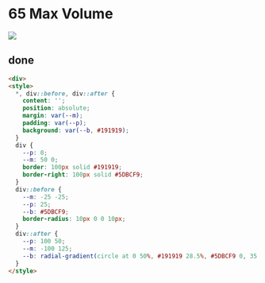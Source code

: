 # 65 Max Volume

![](https://raw.githubusercontent.com/sari3l/css_battle/main/media/16776638630618/16776638722560.png)

## done

```html
<div>
<style>
  *, div::before, div::after {
    content: '';
    position: absolute;
    margin: var(--m);
    padding: var(--p);
    background: var(--b, #191919);
  }
  div {
    --p: 0;
    --m: 50 0;
    border: 100px solid #191919;
    border-right: 100px solid #5DBCF9;
  }
  div::before {
    --m: -25 -25;
    --p: 25;
    --b: #5DBCF9;
    border-radius: 10px 0 0 10px;
  }
  div::after {
    --p: 100 50;
    --m: -100 125; 
    --b: radial-gradient(circle at 0 50%, #191919 28.5%, #5DBCF9 0, 35.5%, #191919 0, 46%, #5DBCF9 0, 53%, #191919 0, 64%, #5DBCF9 0, 71%, #191919 0)
  }
</style>
```